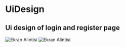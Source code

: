 # UiDesign

## Ui design of login and register page

 ![Ekran Alintisi](https://user-images.githubusercontent.com/103944046/177008543-95068f1e-30da-454b-87bb-8c92460d33fa.PNG)
![Ekran Alintisi](https://user-images.githubusercontent.com/103944046/177008549-9a34b5c9-e07d-4cfc-b70b-149f03972865.PNG)

